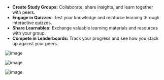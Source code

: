 - **Create Study Groups:** Collaborate, share insights, and learn together with peers.
- **Engage in Quizzes:** Test your knowledge and reinforce learning through interactive quizzes.
- **Share Learnables:** Exchange valuable learning materials and resources with your group.
- **Compete in Leaderboards:** Track your progress and see how you stack up against your peers.

![image](https://github.com/vaidyanath-b/Therottam/assets/82041246/868b97ce-70df-478d-93d0-870be5bad69c)

![image](https://github.com/vaidyanath-b/Therottam/assets/82041246/747db4f6-bf11-452b-8f65-c20281006773)

![image](https://github.com/vaidyanath-b/Therottam/assets/82041246/efaad37b-7955-41b2-9176-78cd5281981e)

